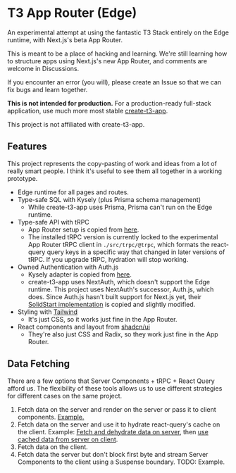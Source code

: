 # T3 App Router (Edge)

An experimental attempt at using the fantastic T3 Stack entirely on the Edge runtime, with Next.js's beta App Router.

This is meant to be a place of hacking and learning. We're still learning how to structure apps using Next.js's new App Router, and comments are welcome in Discussions.

If you encounter an error (you will), please create an Issue so that we can fix bugs and learn together.

**This is not intended for production.** For a production-ready full-stack application, use much more most stable [create-t3-app](https://github.com/t3-oss/create-t3-app).

This project is not affiliated with create-t3-app.

## Features

This project represents the copy-pasting of work and ideas from a lot of really smart people. I think it's useful to see them all together in a working prototype.

- Edge runtime for all pages and routes.
- Type-safe SQL with Kysely (plus Prisma schema management)
  - While create-t3-app uses Prisma, Prisma can't run on the Edge runtime.
- Type-safe API with tRPC
  - App Router setup is copied from [here](https://github.com/trpc/next-13).
  - The installed tRPC version is currently locked to the experimental App Router tRPC client in `./src/trpc/@trpc`, which formats the react-query query keys in a specific way that changed in later versions of tRPC. If you upgrade tRPC, hydration will stop working.
- Owned Authentication with Auth.js
  - Kysely adapter is copied from [here](https://github.com/nextauthjs/next-auth/pull/5464).
  - create-t3-app uses NextAuth, which doesn't support the Edge runtime. This project uses NextAuth's successor, Auth.js, which does. Since Auth.js hasn't built support for Next.js yet, their [SolidStart implementation](https://github.com/nextauthjs/next-auth/tree/36ad964cf9aec4561dd4850c0f42b7889aa9a7db/packages/frameworks-solid-start/src) is copied and slightly modified.
- Styling with [Tailwind](https://tailwindcss.com/)
  - It's just CSS, so it works just fine in the App Router.
- React components and layout from [shadcn/ui](https://github.com/shadcn/ui)
  - They're also just CSS and Radix, so they work just fine in the App Router.

## Data Fetching

There are a few options that Server Components + tRPC + React Query afford us. The flexibility of these tools allows us to use different strategies for different cases on the same project.

1. Fetch data on the server and render on the server or pass it to client components. [Example.](https://github.com/mattddean/t3-app-router-edge/blob/03cd3c0d16fb08a208279e08d90014e8e4fc8322/src/app/profile/page.tsx#L14)
1. Fetch data on the server and use it to hydrate react-query's cache on the client. Example: [Fetch and dehydrate data on server](https://github.com/mattddean/t3-app-router-edge/blob/c64d8dd8246491b7c4314c764b13d493b616df09/src/app/page.tsx#L19-L39), then [use cached data from server on client](https://github.com/mattddean/t3-app-router-edge/blob/03cd3c0d16fb08a208279e08d90014e8e4fc8322/src/components/posts-table.tsx#L84-L87).
1. Fetch data on the client.
1. Fetch data the server but don't block first byte and stream Server Components to the client using a Suspense boundary. TODO: Example.
